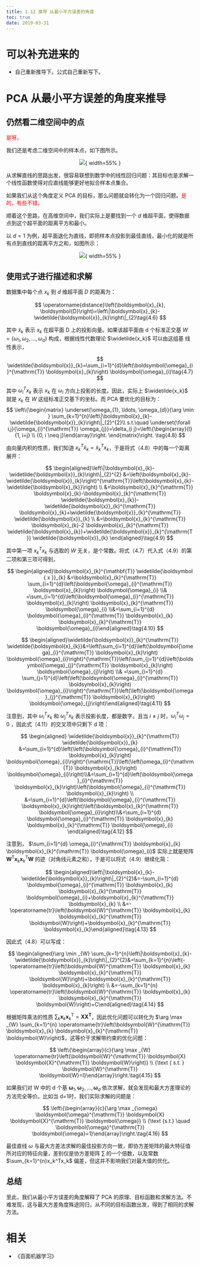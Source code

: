 ```yaml
---
title: 1.12 推导 从最小平方误差的角度
toc: true
date: 2019-03-31
---
```

# 可以补充进来的

- 自己重新推导下。公式自己重新写下。


# PCA 从最小平方误差的角度来推导



## 仍然看二维空间中的点

<span style="color:red;">是呀。</span>


我们还是考虑二维空间中的样本点，如下图所示。

<center>

![](http://images.iterate.site/blog/image/20190331/Kbtnx61X9bCf.png?imageslim){ width=55% }


</center>

从求解直线的思路出发，很容易联想到数学中的线性回归问题：其目标也是求解一个线性函数使得对应直线能够更好地拟合样本点集合。

如果我们从这个角度定义 PCA 的目标，那么问题就会转化为一个回归问题。<span style="color:red;">是的，有些不错。</span>

顺着这个思路，在高维空间中，我们实际上是要找到一个 $d$ 维超平面，使得数据点到这个超平面的距离平方和最小。

以 $d=1$ 为例，超平面退化为直线，即把样本点投影到最佳直线，最小化的就是所有点到直线的距离平方之和，如图所示：

<center>

![](http://images.iterate.site/blog/image/20190331/iXYqzDMIX0gc.png?imageslim){ width=55% }


</center>


## 使用式子进行描述和求解

数据集中每个点 $x_k$ 到 $d$ 维超平面 $D$ 的距离为：

$$
\operatorname{distance}\left(\boldsymbol{x}_{k}, \boldsymbol{D}\right)=\left\|\boldsymbol{x}_{k}-\widetilde{\boldsymbol{x}}_{k}\right\|_{2}\tag{4.6}
$$


其中 $\widetilde{x}_k$ 表示 $x_k$ 在超平面 D 上的投影向量。如果该超平面由 d 个标准正交基 $W=\{\omega_1,\omega_2,...,\omega_d\}$ 构成，根据线性代数理论 $\widetilde{x_k}$ 可以由这组基 线性表示，

$$
\widetilde{\boldsymbol{x}}_{k}=\sum_{i=1}^{d}\left(\boldsymbol{\omega}_{i}^{\mathrm{T}} \boldsymbol{x}_{k}\right) \boldsymbol{\omega}_{i}\tag{4.7}
$$


其中 $\omega_i^Tx_k$ 表示 $x_k$ 在 $\omega_i$ 方向上投影的长度。因此，实际上 $\widetilde{x_k}$ 就是 $x_k$ 在 $W$ 这组标准正交基下的坐标。而 PCA 要优化的目标为：
$$
\left\{\begin{matrix}
\underset{\omega_{1}, \ldots, \omega_{d}}{\arg \min } \sum_{k=1}^{n}\left\|\boldsymbol{x}_{k}-\widetilde{\boldsymbol{x}}_{k}\right\|_{2}^{2}\\
s.t.\quad \underset{\forall i,j}{\omega_{i}^{\mathrm{T}} \omega_{j}}=\delta_{i j}=\left\{\begin{array}{l}{1, i=j} \\ {0, i \neq j}\end{array}\right.
\end{matrix}\right. \tag{4.8}
$$



由向量内积的性质，我们知道 $x_k^T\widetilde{x}_k=\widetilde{x}_k^Tx_k$，于是将式（4.8）中的每一个距离展开：

$$
\begin{aligned}\left\|\boldsymbol{x}_{k}-\widetilde{\boldsymbol{x}}_{k}\right\|_{2}^{2} &=\left(\boldsymbol{x}_{k}-\widetilde{\boldsymbol{x}}_{k}\right)^{\mathrm{T}}\left(\boldsymbol{x}_{k}-\widetilde{\boldsymbol{x}_{k}}\right) \\ &=\boldsymbol{x}_{k}^{\mathrm{T}} \boldsymbol{x}_{k}-\boldsymbol{x}_{k}^{\mathrm{T}} \widetilde{\boldsymbol{x}_{k}}-\widetilde{\boldsymbol{x}}_{k}^{\mathrm{T}} \boldsymbol{x}_{k}+\widetilde{\boldsymbol{x}}_{k}^{\mathrm{T}} \widetilde{\boldsymbol{x}}_{k} \\ &=\boldsymbol{x}_{k}^{\mathrm{T}} \boldsymbol{x}_{k}-2 \boldsymbol{x}_{k}^{\mathrm{T}} \widetilde{\boldsymbol{x}_{k}}+\widetilde{\boldsymbol{x}}_{k}^{\mathrm{T}} \widetilde{\boldsymbol{x}}_{k} \end{aligned}\tag{4.9}
$$


其中第一项 $x_k^Tx_k$ 与选取的 $W$ 无关，是个常数。将式（4.7）代入式（4.9）的第二项和第三项可得到，

$$
\begin{aligned}\boldsymbol{x}_{k}^{\mathbf{T}} \widetilde{\boldsymbol { x }}_{k} &=\boldsymbol{x}_{k}^{\mathrm{T}} \sum_{i=1}^{d}\left(\boldsymbol{\omega}_{i}^{\mathrm{T}} \boldsymbol{x}_{k}\right) \boldsymbol{\omega}_{i} \\& =\sum_{i=1}^{d}\left(\boldsymbol{\omega}_{i}^{\mathrm{T}} \boldsymbol{x}_{k}\right) \boldsymbol{x}_{k}^{\mathrm{T}} \boldsymbol{\omega}_{i} \\&=\sum_{i=1}^{d} \boldsymbol{\omega}_{i}^{\mathrm{T}} \boldsymbol{x}_{k} \boldsymbol{x}_{k}^{\mathrm{T}} \boldsymbol{\omega}_{i}\end{aligned}\tag{4.10}
$$

$$
\begin{aligned}\widetilde{\boldsymbol{x}}_{k}^{\mathrm{T}} \widetilde{\boldsymbol{x}_{k}}&=\left(\sum_{i=1}^{d}\left(\boldsymbol{\omega}_{i}^{\mathrm{T}} \boldsymbol{x}_{k}\right) \boldsymbol{\omega}_{i}\right)^{\mathrm{T}}\left(\sum_{j=1}^{d}\left(\boldsymbol{\omega}_{j}^{\mathrm{T}} \boldsymbol{x}_{k}\right) \boldsymbol{\omega}_{j}\right) \\& =\sum_{i=1}^{d} \sum_{j=1}^{d}\left(\left(\boldsymbol{\omega}_{i}^{\mathrm{T}} \boldsymbol{x}_{k}\right) \boldsymbol{\omega}_{i}\right)^{\mathrm{T}}\left(\left(\boldsymbol{\omega}_{j}^{\mathrm{T}} \boldsymbol{x}_{k}\right) \boldsymbol{\omega}_{j}\right)\end{aligned}\tag{4.11}
$$



注意到，其中 $\omega_i^Tx_k$ 和 $\omega_j^Tx_k$ 表示投影长度，都是数字。且当 $i\neq j$ 时，$\omega_i^T\omega_j=0$ ，因此式（4.11）的交叉项中只剩下 d 项：

$$
\begin{aligned} \widetilde{\boldsymbol{x}}_{k}^{\mathrm{T}} \widetilde{\boldsymbol{x}}_{k} &=\sum_{i=1}^{d}\left(\left(\boldsymbol{\omega}_{i}^{\mathrm{T}} \boldsymbol{x}_{k}\right) \boldsymbol{\omega}_{i}\right)^{\mathrm{T}}\left(\left(\omega_{i}^{\mathrm{T}} \boldsymbol{x}_{k}\right) \boldsymbol{\omega}_{i}\right)\\&=\sum_{i=1}^{d}\left(\boldsymbol{\omega}_{i}^{\mathrm{T}} \boldsymbol{x}_{k}\right)\left(\boldsymbol{\omega}_{i}^{\mathrm{T}} \boldsymbol{x}_{k}\right) \\ &=\sum_{i=1}^{d}\left(\boldsymbol{\omega}_{i}^{\mathrm{T}} \boldsymbol{x}_{k}\right)\left(\boldsymbol{x}_{k}^{\mathrm{T}} \boldsymbol{\omega}_{i}\right)\\&=\sum_{i=1}^{d} \boldsymbol{\omega}_{i}^{\mathrm{T}} \boldsymbol{x}_{k} \boldsymbol{x}_{k}^{\mathrm{T}} \boldsymbol{\omega}_{i} \end{aligned}\tag{4.12}
$$



注意到， $\sum_{i=1}^{d} \omega_{i}^{\mathrm{T}} \boldsymbol{x}_{k} \boldsymbol{x}_{k}^{\mathrm{T}} \boldsymbol{\omega}_{i}$ 实际上就是矩阵 $\boldsymbol{W}^{\mathrm{T}} \boldsymbol{x}_{k} \boldsymbol{x}_{k}^{\mathrm{T}} \boldsymbol{W}$ 的迹（对角线元素之和），于是可以将式（4.9）继续化简：

$$
\begin{aligned}\left\|\boldsymbol{x}_{k}-\widetilde{\boldsymbol{x}}_{k}\right\|_{2}^{2}&=-\sum_{i=1}^{d} \boldsymbol{\omega}_{i}^{\mathrm{T}} \boldsymbol{x}_{k} \boldsymbol{x}_{k}^{\mathrm{T}} \boldsymbol{\omega}_{i}+\boldsymbol{x}_{k}^{\mathrm{T}} \boldsymbol{x}_{k} \\ &=-\operatorname{tr}\left(\boldsymbol{W}^{\mathrm{T}} \boldsymbol{x}_{k} \boldsymbol{x}_{k}^{\mathrm{T}} \boldsymbol{W}\right)+\boldsymbol{x}_{k}^{\mathrm{T}} \boldsymbol{x}_{k}\end{aligned}\tag{4.13}
$$


因此式（4.8）可以写成：

$$
\begin{aligned}\arg \min _{W} \sum_{k=1}^{n}\left\|\boldsymbol{x}_{k}-\widetilde{\boldsymbol{x}}_{k}\right\|_{2}^{2}&=\sum_{k=1}^{n}\left(-\operatorname{tr}\left(\boldsymbol{W}^{\mathrm{T}} \boldsymbol{x}_{k} \boldsymbol{x}_{k}^{\mathrm{T}} \boldsymbol{W}\right)+\boldsymbol{x}_{k}^{\mathrm{T}} \boldsymbol{x}_{k}\right) \\ &=-\sum_{k=1}^{n} \operatorname{tr}\left(\boldsymbol{W}^{\mathrm{T}} \boldsymbol{x}_{k} \boldsymbol{x}_{k}^{\mathrm{T}} \boldsymbol{W}\right)+C\end{aligned}\tag{4.14}
$$



根据矩阵乘法的性质 $\sum_{k} \boldsymbol{x}_{k} \boldsymbol{x}_{k}^{\mathrm{T}}=\boldsymbol{X} \boldsymbol{X}^{\mathbf{T}}$，因此优化问题可以转化为 $\arg \max _{W} \sum_{k=1}^{n} \operatorname{tr}\left(\boldsymbol{W}^{\mathrm{T}} \boldsymbol{x}_{k} \boldsymbol{x}_{k}^{\mathrm{T}} \boldsymbol{W}\right)$，这等价于求解带约束的优化问题：


$$
\left\{\begin{array}{c}{\arg \max _{W} \operatorname{tr}\left(\boldsymbol{W}^{\mathrm{T}} \boldsymbol{X} \boldsymbol{X}^{\mathrm{T}} \boldsymbol{W}\right)} \\ {\text { s.t. } \boldsymbol{W}^{\mathrm{T}} \boldsymbol{W}=I}\end{array}\right.\tag{4.15}
$$

如果我们对 W 中的 d 个基 $\boldsymbol{\omega}_{1}, \boldsymbol{\omega}_{2}, \ldots, \boldsymbol{\omega}_{d}$ 依次求解，就会发现和最大方差理论的方法完全等价。比如当 d=1时，我们实际求解的问题是：

$$
\left\{\begin{array}{c}{\arg \max _{\omega} \boldsymbol{\omega}^{\mathrm{T}} \boldsymbol{X} \boldsymbol{X}^{\mathrm{T}} \boldsymbol{\omega}} \\ {\text {s.t.} \quad \boldsymbol{\omega}^{\mathrm{T}} \boldsymbol{\omega}=1}\end{array}\right.\tag{4.16}
$$

最佳直线 $\omega$ 与最大方差法求解的最佳投影方向一致，即协方差矩阵的最大特征值所对应的特征向量，差别仅是协方差矩阵 $\sum$ 的一个倍数，以及常数 $\sum_{k=1}^{n}x_k^Tx_k$ 偏差，但这并不影响我们对最大值的优化。


## 总结

至此，我们从最小平方误差的角度解释了 PCA 的原理、目标函数和求解方法。不难发现，这与最大方差角度殊途同归，从不同的目标函数出发，得到了相同的求解方法。


# 相关

- 《百面机器学习》


